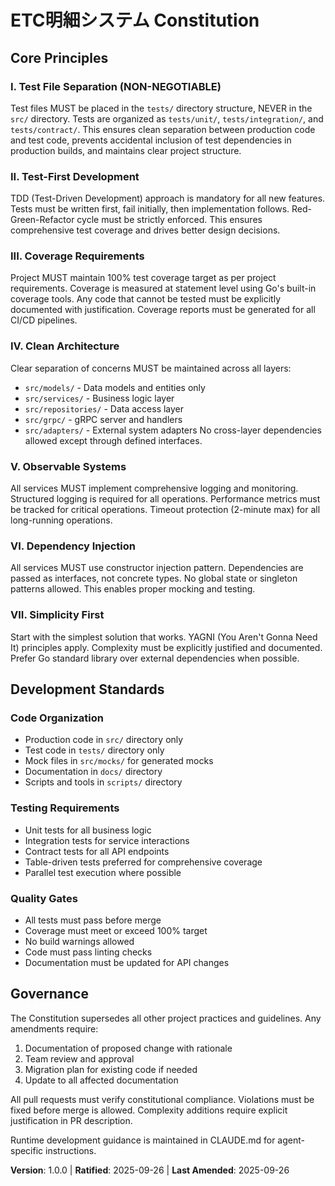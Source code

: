 <!--
Sync Impact Report:
Version: 0.0.0 → 1.0.0 (Initial ratification with test separation principle)
New Principles Added:
- Test File Separation: Tests must be in tests/ directory, never in src/
- Test-First Development: TDD approach mandatory
- Coverage Requirements: 100% coverage target per project
- Clean Architecture: Clear separation of concerns
- Observable Systems: Comprehensive logging and monitoring

Templates Requiring Updates:
✅ Constitution created
⚠ plan-template.md - May need update for test directory structure
⚠ spec-template.md - May need update for test requirements
⚠ tasks-template.md - May need update for test task locations

Follow-up TODOs:
- Confirm exact ratification date with project team
-->

# ETC明細システム Constitution

## Core Principles

### I. Test File Separation (NON-NEGOTIABLE)
Test files MUST be placed in the `tests/` directory structure, NEVER in the `src/` directory.
Tests are organized as `tests/unit/`, `tests/integration/`, and `tests/contract/`.
This ensures clean separation between production code and test code, prevents accidental
inclusion of test dependencies in production builds, and maintains clear project structure.

### II. Test-First Development
TDD (Test-Driven Development) approach is mandatory for all new features.
Tests must be written first, fail initially, then implementation follows.
Red-Green-Refactor cycle must be strictly enforced.
This ensures comprehensive test coverage and drives better design decisions.

### III. Coverage Requirements
Project MUST maintain 100% test coverage target as per project requirements.
Coverage is measured at statement level using Go's built-in coverage tools.
Any code that cannot be tested must be explicitly documented with justification.
Coverage reports must be generated for all CI/CD pipelines.

### IV. Clean Architecture
Clear separation of concerns MUST be maintained across all layers:
- `src/models/` - Data models and entities only
- `src/services/` - Business logic layer
- `src/repositories/` - Data access layer
- `src/grpc/` - gRPC server and handlers
- `src/adapters/` - External system adapters
No cross-layer dependencies allowed except through defined interfaces.

### V. Observable Systems
All services MUST implement comprehensive logging and monitoring.
Structured logging is required for all operations.
Performance metrics must be tracked for critical operations.
Timeout protection (2-minute max) for all long-running operations.

### VI. Dependency Injection
All services MUST use constructor injection pattern.
Dependencies are passed as interfaces, not concrete types.
No global state or singleton patterns allowed.
This enables proper mocking and testing.

### VII. Simplicity First
Start with the simplest solution that works.
YAGNI (You Aren't Gonna Need It) principles apply.
Complexity must be explicitly justified and documented.
Prefer Go standard library over external dependencies when possible.

## Development Standards

### Code Organization
- Production code in `src/` directory only
- Test code in `tests/` directory only
- Mock files in `src/mocks/` for generated mocks
- Documentation in `docs/` directory
- Scripts and tools in `scripts/` directory

### Testing Requirements
- Unit tests for all business logic
- Integration tests for service interactions
- Contract tests for all API endpoints
- Table-driven tests preferred for comprehensive coverage
- Parallel test execution where possible

### Quality Gates
- All tests must pass before merge
- Coverage must meet or exceed 100% target
- No build warnings allowed
- Code must pass linting checks
- Documentation must be updated for API changes

## Governance

The Constitution supersedes all other project practices and guidelines.
Any amendments require:
1. Documentation of proposed change with rationale
2. Team review and approval
3. Migration plan for existing code if needed
4. Update to all affected documentation

All pull requests must verify constitutional compliance.
Violations must be fixed before merge is allowed.
Complexity additions require explicit justification in PR description.

Runtime development guidance is maintained in CLAUDE.md for agent-specific instructions.

**Version**: 1.0.0 | **Ratified**: 2025-09-26 | **Last Amended**: 2025-09-26
